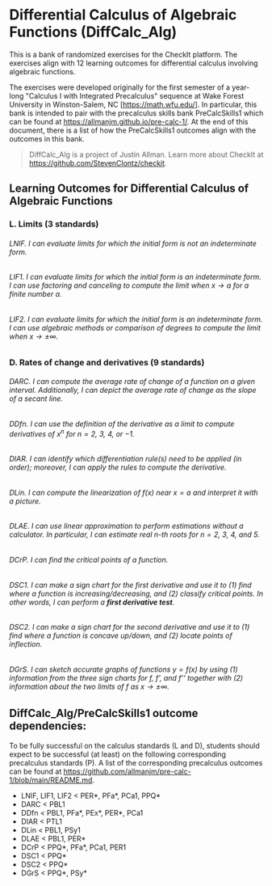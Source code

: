 # Differential Calculus of Algebraic Functions (DiffCalc_Alg)

This is a bank of randomized exercises for the CheckIt platform. The exercises align with 12 learning outcomes for differential calculus involving algebraic functions. 

The exercises were developed originally for the first semester of a year-long "Calculus I with Integrated Precalculus" sequence at Wake Forest University in Winston-Salem, NC [<https://math.wfu.edu/>]. In particular, this bank is intended to pair with the precalculus skills bank PreCalcSkills1 which can be found at <https://allmanjm.github.io/pre-calc-1/>. At the end of this document, there is a list of how the PreCalcSkills1 outcomes align with the outcomes in this bank.

> DiffCalc_Alg is a project of Justin Allman. 
> Learn more about CheckIt at <https://github.com/StevenClontz/checkit>.

## Learning Outcomes for Differential Calculus of Algebraic Functions

### L. Limits (3 standards)

###### LNIF. I can evaluate limits for which the initial form is not an *indeterminate form*.

###### LIF1. I can evaluate limits for which the initial form is an *indeterminate form*. I can use factoring and canceling to compute the limit when $x\to a$ for a finite number $a$.

###### LIF2. I can evaluate limits for which the initial form is an *indeterminate form*. I can use algebraic methods or comparison of degrees to compute the limit when $x \to \pm\infty$.

### D. Rates of change and derivatives (9 standards)

###### DARC. I can compute the *average rate of change* of a function on a given interval. Additionally, I can depict the average rate of change as the slope of a secant line.

###### DDfn. I can use the definition of the derivative as a limit to compute derivatives of $x^n$ for $n = 2$, $3$, $4$, or $-1$.

###### DIAR. I can identify which differentiation rule(s) need to be applied (in order); moreover, I can apply the rules to compute the derivative.

###### DLin. I can compute the *linearization* of $f(x)$ near $x=a$ and interpret it with a picture.

###### DLAE. I can use linear approximation to perform estimations without a calculator. In particular, I can estimate real $n$-th roots for $n = 2$, $3$, $4$, and $5$.

###### DCrP. I can find the critical points of a function.

###### DSC1. I can make a *sign chart* for the first derivative and use it to (1) find where a function is increasing/decreasing, and (2) classify *critical points*. In other words, I can perform a **first derivative test**.

###### DSC2. I can make a *sign chart* for the second derivative and use it to (1) find where a function is concave up/down, and (2) locate points of inflection.

###### DGrS. I can sketch accurate graphs of functions $y=f(x)$ by using (1) information from the three sign charts for $f$, $f’$, and $f’’$ together with (2) information about the two limits of $f$ as $x\to\pm\infty$.


## DiffCalc_Alg/PreCalcSkills1 outcome dependencies:

To be fully successful on the calculus standards (L and D), students should expect to be successful (at least) on the following corresponding precalculus standards (P). A list of the corresponding precalculus outcomes can be found at <https://github.com/allmanjm/pre-calc-1/blob/main/README.md>.

 - LNIF, LIF1, LIF2 < PER*, PFa*, PCa1, PPQ*
 - DARC < PBL1
 - DDfn < PBL1, PFa*, PEx*, PER*, PCa1
 - DIAR < PTL1
 - DLin < PBL1, PSy1
 - DLAE < PBL1, PER*
 - DCrP < PPQ*, PFa*, PCa1, PER1
 - DSC1 < PPQ*
 - DSC2 < PPQ*
 - DGrS < PPQ*, PSy*


